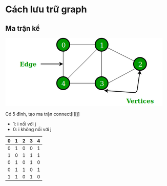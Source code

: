 # Cách lưu trữ graph
## Ma trận kề

![drawing](undirectedgraph.png)

Có 5 đỉnh, tạo ma trận connect[i][j]
- 1: i nối với j
- 0: i không nối với j

|0|1|2|3|4|
|-|-|-|-|-|
|0|1|0|0|1|
|1|0|1|1|1|
|0|1|0|1|0|
|0|1|1|0|1|
|1|1|0|1|0|
